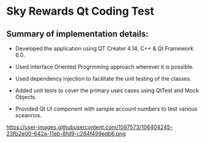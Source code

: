 # Sky Rewards Qt Coding Test

## Summary of implementation details:

- Developed the application using QT Creater 4.14, C++ & Qt Framework 6.0.

- Used Interface Oriented Progrmming approach wherever it is possible.

- Used dependency injection to facilitate the unit testing of the classes.

- Added unit tests  to cover the primary uses cases using QtTest and Mock Objects.

-  Provided Qt UI component with sample account numbers to test various sceanrios.

 
https://user-images.githubusercontent.com/1597573/106404245-23fb2e00-642a-11eb-8fd9-c284f499edb6.png
